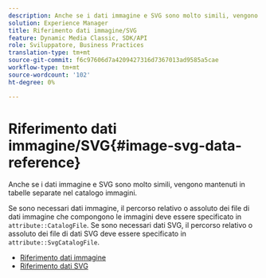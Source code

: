 ```yaml
---
description: Anche se i dati immagine e SVG sono molto simili, vengono mantenuti in tabelle separate nel catalogo immagini.
solution: Experience Manager
title: Riferimento dati immagine/SVG
feature: Dynamic Media Classic, SDK/API
role: Sviluppatore, Business Practices
translation-type: tm+mt
source-git-commit: f6c97606d7a4209427316d7367013ad9585a5cae
workflow-type: tm+mt
source-wordcount: '102'
ht-degree: 0%

---
```



# Riferimento dati immagine/SVG{#image-svg-data-reference}

Anche se i dati immagine e SVG sono molto simili, vengono mantenuti in tabelle separate nel catalogo immagini.

Se sono necessari dati immagine, il percorso relativo o assoluto dei file di dati immagine che compongono le immagini deve essere specificato in `attribute::CatalogFile`. Se sono necessari dati SVG, il percorso relativo o assoluto dei file di dati SVG deve essere specificato in `attribute::SvgCatalogFile`.

* [Riferimento dati immagine](c-image-data-reference/c-image-data-reference.md)
* [Riferimento dati SVG](c-svg-data-reference/c-svg-data-reference.md)

